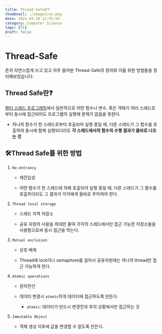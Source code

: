 ```yaml
---
title: Thread Safe란?
thumbnail: ./images/os.png
date: 2021-03-18 11:55:59
category: Computer Science
tags: [OS]
draft: false
---
```


# Thread-Safe
흔히 자연스럽게 쓰고 있고 자주 들어본 Thread-Safe의 정의와 이를 위한 방법들을 정리해보았습니다.



## Thread Safe란❓

[멀티 스레드 프로그래밍](https://bottleh.netlify.app/cs/%ED%94%84%EB%A1%9C%EC%84%B8%EC%8A%A4%EC%99%80%20%EC%8A%A4%EB%A0%88%EB%93%9C/)에서 일반적으로 어떤 함수나 변수, 혹은 객체가 여러 스레드로부터 동시에 접근되어도 프로그램의 실행에 문제가 없음을 뜻한다. 

- 하나의 함수가 한 스레드로부터 호출되어 실행 중일 때, 다른 스레드가 그 함수를 호출하여 동시에 함께 실행되더라도 **각 스레드에서의 함수의 수행 결과가 올바로 나오는 것**



## 🛠Thread Safe를 위한 방법

1. `Re-entrancy`

   - 재진입성

   - 어떤 함수가 한 스레드에 의해 호출되어 실행 중일 때, 다른 스레드가 그 함수를 호출하더라도 그 결과가 각각에게 올바로 주어져야 한다.

2. `Thread local storage`

   - 스레드 지역 저장소

   - 공유 자원의 사용을 최대한 줄여 각각의 스레드에서만 접근 가능한 저장소들을 사용함으로써 동시 접근을 막는다.

3. `Mutual exclusion`

   - 상호 배제

   - Thread에 lock이나 semaphore를 걸어서 공유자원에는 하나의 thread만 접근 가능하게 한다.

4. `Atomic operations`

   - 원자연산

   - 데이터 변경시 `atomic`하게 데이터에 접근하도록 만든다.
     - `atomic`: 데이터가 반드시 변경전과 후의 상황에서만 접근하는 것

5. `Immutable Object`

   - 객체 생성 이후에 값을 변경할 수 없도록 만든다.
